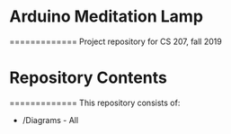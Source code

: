 # Arduino Meditation Lamp
============= Project repository for CS 207, fall 2019

# Repository Contents
============= This repository consists of:
* /Diagrams - All  
